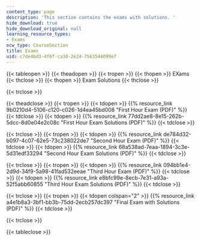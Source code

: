 ```yaml
---
content_type: page
description: 'This section contains the exams with solutions. '
hide_download: true
hide_download_original: null
learning_resource_types:
- Exams
ocw_type: CourseSection
title: Exams
uid: c7de4bd3-4f6f-ca30-2e24-7563544099e7
---
```


{{< tableopen >}}
{{< theadopen >}}
{{< tropen >}}
{{< thopen >}}
EXams
{{< thclose >}}
{{< thopen >}}
Exam Solutions
{{< thclose >}}

{{< trclose >}}

{{< theadclose >}}
{{< tropen >}}
{{< tdopen >}}
{{% resource_link 9b0210d4-5106-c120-c026-1d4ea45bd008 "First Hour Exam (PDF)" %}}
{{< tdclose >}}
{{< tdopen >}}
{{% resource_link 77dd2ae8-8e15-262b-5dcc-8d0e04e2c08c "First Hour Exam Solutions (PDF)" %}}
{{< tdclose >}}

{{< trclose >}}
{{< tropen >}}
{{< tdopen >}}
{{% resource_link de784d32-b097-4c07-62e5-73c238022de7 "Second Hour Exam (PDF)" %}}
{{< tdclose >}}
{{< tdopen >}}
{{% resource_link 68a538ad-7eaa-1894-3c3e-5d31edf33294 "Second Hour Exam Solutions (PDF)" %}}
{{< tdclose >}}

{{< trclose >}}
{{< tropen >}}
{{< tdopen >}}
{{% resource_link 094bb1e4-2d9d-34f9-5a98-41fad532eeae "Third Hour Exam (PDF)" %}}
{{< tdclose >}}
{{< tdopen >}}
{{% resource_link e8bfc99e-8ecb-7e31-a93a-52f5abb60855 "Third Hour Exam Solutions (PDF)" %}}
{{< tdclose >}}

{{< trclose >}}
{{< tropen >}}
{{< tdopen colspan="2" >}}
{{% resource_link a4e1b8a3-3bf1-bb3b-75dd-2ecb257dc397 "Final Exam with Solutions (PDF)" %}}
{{< tdclose >}}

{{< trclose >}}

{{< tableclose >}}